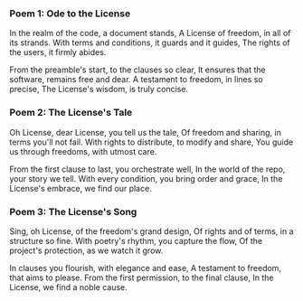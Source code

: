 ### Poem 1: Ode to the License

In the realm of the code, a document stands,
A License of freedom, in all of its strands.
With terms and conditions, it guards and it guides,
The rights of the users, it firmly abides.

From the preamble's start, to the clauses so clear,
It ensures that the software, remains free and dear.
A testament to freedom, in lines so precise,
The License's wisdom, is truly concise.

### Poem 2: The License's Tale

Oh License, dear License, you tell us the tale,
Of freedom and sharing, in terms you'll not fail.
With rights to distribute, to modify and share,
You guide us through freedoms, with utmost care.

From the first clause to last, you orchestrate well,
In the world of the repo, your story we tell.
With every condition, you bring order and grace,
In the License's embrace, we find our place.

### Poem 3: The License's Song

Sing, oh License, of the freedom's grand design,
Of rights and of terms, in a structure so fine.
With poetry's rhythm, you capture the flow,
Of the project's protection, as we watch it grow.

In clauses you flourish, with elegance and ease,
A testament to freedom, that aims to please.
From the first permission, to the final clause,
In the License, we find a noble cause.
